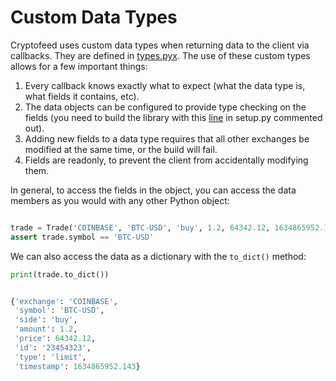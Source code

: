 # Custom Data Types

Cryptofeed uses custom data types when returning data to the client via callbacks. They are defined in [types.pyx](../cryptofeed/types.pyx). The use of these custom types allows for a few important things:

1. Every callback knows exactly what to expect (what the data type is, what fields it contains, etc).
2. The data objects can be configured to provide type checking on the fields (you need to build the library with this [line](https://github.com/bmoscon/cryptofeed/blob/master/setup.py#L40) in setup.py commented out).
3. Adding new fields to a data type requires that all other exchanges be modified at the same time, or the build will fail.
4. Fields are readonly, to prevent the client from accidentally modifying them.

In general, to access the fields in the object, you can access the data members as you would with any other Python object:

```python

trade = Trade('COINBASE', 'BTC-USD', 'buy', 1.2, 64342.12, 1634865952.143, id='23454323', type='limit')
assert trade.symbol == 'BTC-USD'
```

We can also access the data as a dictionary with the `to_dict()` method:

```python
print(trade.to_dict())


{'exchange': 'COINBASE',
 'symbol': 'BTC-USD',
 'side': 'buy',
 'amount': 1.2,
 'price': 64342.12,
 'id': '23454323',
 'type': 'limit',
 'timestamp': 1634865952.143}
```
